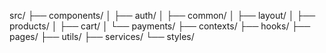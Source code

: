 src/
├── components/
│   ├── auth/
│   ├── common/
│   ├── layout/
│   ├── products/
│   ├── cart/
│   └── payments/
├── contexts/
├── hooks/
├── pages/
├── utils/
├── services/
└── styles/